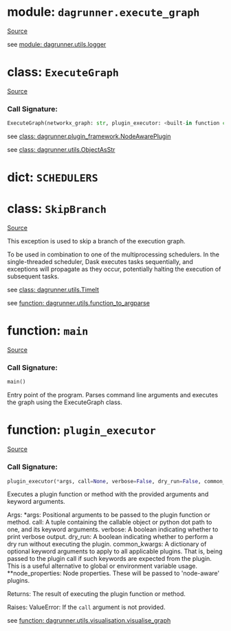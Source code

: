 # module: `dagrunner.execute_graph`

[Source](../dagrunner/execute_graph.py#L0)

see [module: dagrunner.utils.logger](dagrunner.utils.logger.md#module-dagrunnerutilslogger)

# class: `ExecuteGraph`

[Source](../dagrunner/execute_graph.py#L159)

### Call Signature:

```python
ExecuteGraph(networkx_graph: str, plugin_executor: <built-in function callable> = <function plugin_executor at 0x7f9a78176d40>, scheduler: str = 'processes', num_workers: int = 1, profiler_filepath: str = None, dry_run: bool = False, verbose: bool = False, sqlite_filepath: str = None, **kwargs)
```

see [class: dagrunner.plugin_framework.NodeAwarePlugin](dagrunner.plugin_framework.md#class-nodeawareplugin)

see [class: dagrunner.utils.ObjectAsStr](dagrunner.utils.md#class-objectasstr)

# dict: `SCHEDULERS`

# class: `SkipBranch`

[Source](../dagrunner/execute_graph.py#L33)

This exception is used to skip a branch of the execution graph.

To be used in combination to one of the multiprocessing schedulers.
In the single-threaded scheduler, Dask executes tasks sequentially, and
exceptions will propagate as they occur, potentially halting the execution of
subsequent tasks.

see [class: dagrunner.utils.TimeIt](dagrunner.utils.md#class-timeit)

see [function: dagrunner.utils.function_to_argparse](dagrunner.utils.md#function-function_to_argparse)

# function: `main`

[Source](../dagrunner/execute_graph.py#L257)

### Call Signature:

```python
main()
```

Entry point of the program.
Parses command line arguments and executes the graph using the ExecuteGraph class.

# function: `plugin_executor`

[Source](../dagrunner/execute_graph.py#L46)

### Call Signature:

```python
plugin_executor(*args, call=None, verbose=False, dry_run=False, common_kwargs=None, **node_properties)
```

Executes a plugin function or method with the provided arguments and keyword arguments.

Args:
    *args: Positional arguments to be passed to the plugin function or method.
    call: A tuple containing the callable object or python dot path to one, and its keyword arguments.
    verbose: A boolean indicating whether to print verbose output.
    dry_run: A boolean indicating whether to perform a dry run without executing the plugin.
    common_kwargs: A dictionary of optional keyword arguments to apply to all applicable plugins.
        That is, being passed to the plugin call if such keywords are expected from the plugin.
        This is a useful alternative to global or environment variable usage.
    **node_properties: Node properties.  These will be passed to 'node-aware' plugins.

Returns:
    The result of executing the plugin function or method.

Raises:
    ValueError: If the `call` argument is not provided.

see [function: dagrunner.utils.visualisation.visualise_graph](dagrunner.utils.visualisation.md#function-visualise_graph)

